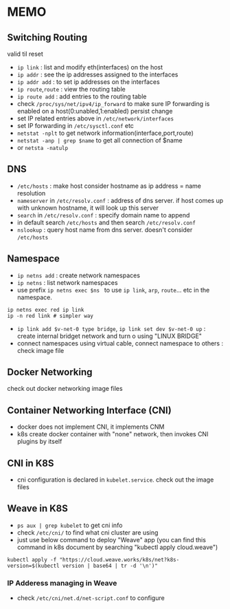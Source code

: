 # MEMO 

## Switching Routing
valid til reset
 - ``ip link`` : list and modify eth(interfaces) on the host
 - ``ip addr`` : see the ip addresses assigned to the interfaces
 - ``ip addr add`` : to set ip addresses on the interfaces
 - ``ip route``,``route`` : view the routing table
 - ``ip route add`` : add entries to the routing table
 - check ``/proc/sys/net/ipv4/ip_forward`` to make sure IP forwarding is enabled on a host(0:unabled,1:enabled)
persist change
 - set IP related entries above in ``/etc/network/interfaces``
 - set IP forwarding in ``/etc/sysctl.conf``
etc
 - ``netstat -nplt`` to get network information(interface,port,route)
 - ``netstat -anp | grep $name`` to get all connection of $name 
 - or ``netsta -natulp`` 

## DNS
 - ``/etc/hosts`` : make host consider hostname as ip address = name resolution
 - ``nameserver`` in ``/etc/resolv.conf`` : address of dns server. if host comes up with unknown hostname, it will look up this server
 - ``search`` in ``/etc/resolv.conf`` :  specify domain name to append
 - in default search ``/etc/hosts`` and then search ``/etc/resolv.conf``
 - ``nslookup`` : query host name from dns server. doesn't consider ``/etc/hosts``

## Namespace
 - ``ip netns add`` : create network namespaces
 - ``ip netns`` : list network namespaces
 - use prefix ``ip netns exec $ns `` to use ``ip link``, ``arp``, ``route``... etc in the namespace.
 ```
 ip netns exec red ip link
 ip -n red link # simpler way
 ```
 - ``ip link add $v-net-0 type bridge``, ``ip link set dev $v-net-0 up`` : create internal bridget network and turn o using "LINUX BRIDGE"
 - connect namespaces using virtual cable, connect namespace to others : check image file 

## Docker Networking
check out docker networking image files

## Container Networking Interface (CNI)
 - docker does not implement CNI, it implements CNM
 - k8s create docker container with "none" network, then invokes CNI plugins by itself

## CNI in K8S
 - cni configuration is declared in ``kubelet.service``. check out the image files

## Weave in K8S
 - ``ps aux | grep kubelet`` to get cni info
 - check ``/etc/cni/`` to find what cni cluster are using
 - just use below command to deploy "Weave" app (you can find this command in k8s document by searching "kubectl apply cloud.weave")
 ```
 kubectl apply -f "https://cloud.weave.works/k8s/net?k8s-version=$(kubectl version | base64 | tr -d '\n')"
```
 
### IP Adderess managing in Weave
 - check ``/etc/cni/net.d/net-script.conf`` to configure 